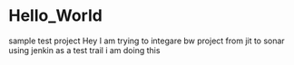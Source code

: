 # Hello_World
sample test project
Hey I am trying to integare bw project from jit to sonar using jenkin
as a test trail i am doing this
